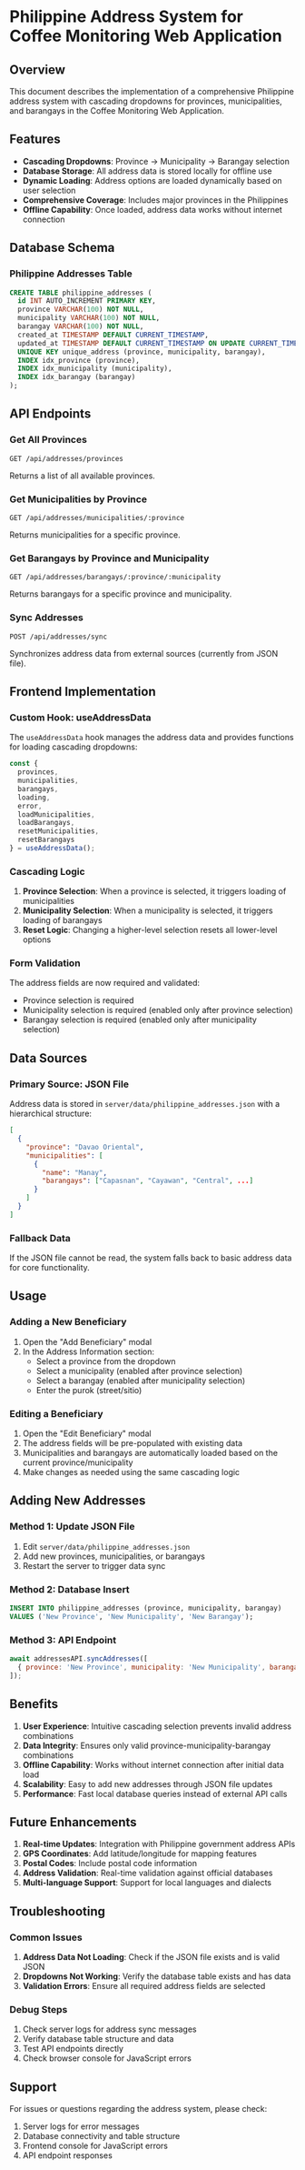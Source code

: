 # Philippine Address System for Coffee Monitoring Web Application

## Overview

This document describes the implementation of a comprehensive Philippine address system with cascading dropdowns for provinces, municipalities, and barangays in the Coffee Monitoring Web Application.

## Features

- **Cascading Dropdowns**: Province → Municipality → Barangay selection
- **Database Storage**: All address data is stored locally for offline use
- **Dynamic Loading**: Address options are loaded dynamically based on user selection
- **Comprehensive Coverage**: Includes major provinces in the Philippines
- **Offline Capability**: Once loaded, address data works without internet connection

## Database Schema

### Philippine Addresses Table

```sql
CREATE TABLE philippine_addresses (
  id INT AUTO_INCREMENT PRIMARY KEY,
  province VARCHAR(100) NOT NULL,
  municipality VARCHAR(100) NOT NULL,
  barangay VARCHAR(100) NOT NULL,
  created_at TIMESTAMP DEFAULT CURRENT_TIMESTAMP,
  updated_at TIMESTAMP DEFAULT CURRENT_TIMESTAMP ON UPDATE CURRENT_TIMESTAMP,
  UNIQUE KEY unique_address (province, municipality, barangay),
  INDEX idx_province (province),
  INDEX idx_municipality (municipality),
  INDEX idx_barangay (barangay)
);
```

## API Endpoints

### Get All Provinces
```
GET /api/addresses/provinces
```
Returns a list of all available provinces.

### Get Municipalities by Province
```
GET /api/addresses/municipalities/:province
```
Returns municipalities for a specific province.

### Get Barangays by Province and Municipality
```
GET /api/addresses/barangays/:province/:municipality
```
Returns barangays for a specific province and municipality.

### Sync Addresses
```
POST /api/addresses/sync
```
Synchronizes address data from external sources (currently from JSON file).

## Frontend Implementation

### Custom Hook: useAddressData

The `useAddressData` hook manages the address data and provides functions for loading cascading dropdowns:

```javascript
const {
  provinces,
  municipalities,
  barangays,
  loading,
  error,
  loadMunicipalities,
  loadBarangays,
  resetMunicipalities,
  resetBarangays
} = useAddressData();
```

### Cascading Logic

1. **Province Selection**: When a province is selected, it triggers loading of municipalities
2. **Municipality Selection**: When a municipality is selected, it triggers loading of barangays
3. **Reset Logic**: Changing a higher-level selection resets all lower-level options

### Form Validation

The address fields are now required and validated:
- Province selection is required
- Municipality selection is required (enabled only after province selection)
- Barangay selection is required (enabled only after municipality selection)

## Data Sources

### Primary Source: JSON File
Address data is stored in `server/data/philippine_addresses.json` with a hierarchical structure:

```json
[
  {
    "province": "Davao Oriental",
    "municipalities": [
      {
        "name": "Manay",
        "barangays": ["Capasnan", "Cayawan", "Central", ...]
      }
    ]
  }
]
```

### Fallback Data
If the JSON file cannot be read, the system falls back to basic address data for core functionality.

## Usage

### Adding a New Beneficiary

1. Open the "Add Beneficiary" modal
2. In the Address Information section:
   - Select a province from the dropdown
   - Select a municipality (enabled after province selection)
   - Select a barangay (enabled after municipality selection)
   - Enter the purok (street/sitio)

### Editing a Beneficiary

1. Open the "Edit Beneficiary" modal
2. The address fields will be pre-populated with existing data
3. Municipalities and barangays are automatically loaded based on the current province/municipality
4. Make changes as needed using the same cascading logic

## Adding New Addresses

### Method 1: Update JSON File
1. Edit `server/data/philippine_addresses.json`
2. Add new provinces, municipalities, or barangays
3. Restart the server to trigger data sync

### Method 2: Database Insert
```sql
INSERT INTO philippine_addresses (province, municipality, barangay) 
VALUES ('New Province', 'New Municipality', 'New Barangay');
```

### Method 3: API Endpoint
```javascript
await addressesAPI.syncAddresses([
  { province: 'New Province', municipality: 'New Municipality', barangay: 'New Barangay' }
]);
```

## Benefits

1. **User Experience**: Intuitive cascading selection prevents invalid address combinations
2. **Data Integrity**: Ensures only valid province-municipality-barangay combinations
3. **Offline Capability**: Works without internet connection after initial data load
4. **Scalability**: Easy to add new addresses through JSON file updates
5. **Performance**: Fast local database queries instead of external API calls

## Future Enhancements

1. **Real-time Updates**: Integration with Philippine government address APIs
2. **GPS Coordinates**: Add latitude/longitude for mapping features
3. **Postal Codes**: Include postal code information
4. **Address Validation**: Real-time validation against official databases
5. **Multi-language Support**: Support for local languages and dialects

## Troubleshooting

### Common Issues

1. **Address Data Not Loading**: Check if the JSON file exists and is valid JSON
2. **Dropdowns Not Working**: Verify the database table exists and has data
3. **Validation Errors**: Ensure all required address fields are selected

### Debug Steps

1. Check server logs for address sync messages
2. Verify database table structure and data
3. Test API endpoints directly
4. Check browser console for JavaScript errors

## Support

For issues or questions regarding the address system, please check:
1. Server logs for error messages
2. Database connectivity and table structure
3. Frontend console for JavaScript errors
4. API endpoint responses
